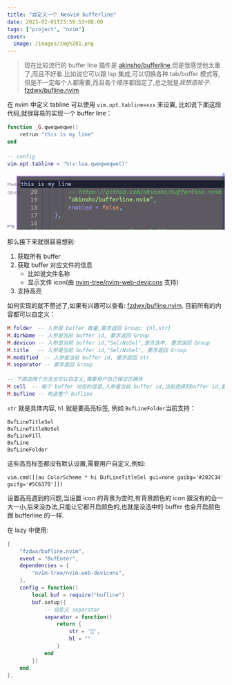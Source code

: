 ```yaml
---
title: "自定义一个 Neovim bufferline"
date: 2023-02-01T23:59:53+08:00
tags: ["project", "nvim"]
cover:
  image: /images/img%201.png
---
```


> 现在比较流行的 buffer line 插件是 [akinsho/bufferline](https://github.com/akinsho/bufferline.nvim),但是我感觉他太重了,而且不好看.比如说它可以跟 lsp 集成,可以切换各种 tab/buffer 模式等,但是不一定每个人都需要,而且各个顺序都固定了,总之就是*我想造轮子*: [fzdwx/bufline.nvim](https://github.com/fzdwx/bufline.nvim.git)

在 nvim 中定义 tabline 可以使用 `vim.opt.tabline=xxx` 来设置, 比如说下面这段代码,就很容易的实现一个 buffer line：

```lua
function _G.qweqweqwe()
	retrun "this is my line"
end

-- config
vim.opt.tabline = "%!v:lua.qweqweqwe()"
```

![Show](/images/20230202002815.png)

那么接下来就很容易想到:

1. 获取所有 buffer
2. 获取 buffer 对应文件的信息
   - 比如说文件名称
   - 显示文件 icon(由 [nvim-tree/nvim-web-devicons](https://github.com/nvim-tree/nvim-web-devicons) 支持)
3. 支持高亮

如何实现的就不赘述了,如果有兴趣可以查看: [fzdwx/bufline.nvim](https://github.com/fzdwx/bufline.nvim.git). 目前所有的内容都可以自定义：

```lua
M.folder  -- 入参是 buffer 数量,要求返回 Group: {hl,str}
M.dirName -- 入参是当前 buffer id, 要求返回 Group
M.devicon -- 入参是当前 buffer id,"Sel/NoSel",是否选中, 要求返回 Group
M.title   -- 入参是当前 buffer id,"Sel/NoSel", 要求返回 Group
M.modified  -- 入参是当前 buffer id, 要求返回 str
M.separator -- 要求返回 Group

-- 下面这两个方法也可以自定义,需要用户自己保证正确性
M.cell  -- 每个 buffer 对应的信息,入参是当前 buffer id,当前选择的buffer id,要求返回 group 列表
M.bufline -- 构造整个 bufline
```

`str` 就是具体内容, `hl` 就是要高亮标签, 例如 `BufLineFolder`当前支持：

```
BufLineTitleSel
BufLineTitleNoSel
BufLineFill
BufLine
BufLineFolder
```

这些高亮标签都没有默认设置,需要用户自定义,例如:

```
vim.cmd([[au ColorScheme * hi BufLineTitleSel gui=none guibg='#282C34' guifg='#5C6370']])
```

设置高亮遇到的问题,当设置 icon 的背景为空时,有背景颜色的 icon 跟没有的会一大一小,后来没办法,只能让它都开启颜色的,也就是没选中的 buffer 也会开启颜色跟 bufferline 的一样.

在 lazy 中使用:

```lua
{
    "fzdwx/bufline.nvim",
    event = "BufEnter",
    dependencies = {
        "nvim-tree/nvim-web-devicons",
    },
    config = function()
        local buf = require("bufline")
        buf.setup({
            -- 自定义 separator
            separator = function()
                return {
                    str = '',
                    hl = ""
                }
            end
        })
    end,
},
```
